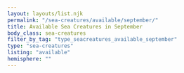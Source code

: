 ```yaml
---
layout: layouts/list.njk
permalink: "/sea-creatures/available/september/"
title: Available Sea Creatures in September
body_class: sea-creatures
filter_by_tag: "type_seacreatures_available_september"
type: "sea-creatures"
listing: "available"
hemisphere: ""
---
```

